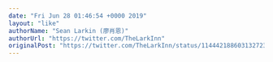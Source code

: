 ```yaml
---
date: "Fri Jun 28 01:46:54 +0000 2019"
layout: "like"
authorName: "Sean Larkin (廖肖恩)"
authorUrl: "https://twitter.com/TheLarkInn"
originalPost: "https://twitter.com/TheLarkInn/status/1144421886031327233"
---
```

